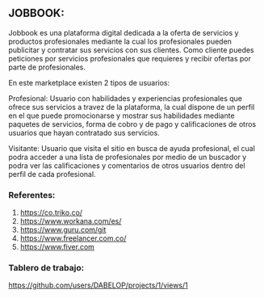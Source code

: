 ## JOBBOOK: 

Jobbook es una plataforma digital dedicada a la oferta de servicios y productos profesionales mediante la cual los profesionales pueden publicitar y contratar sus servicios con sus clientes. Como cliente puedes peticiones por servicios profesionales que requieres y recibir ofertas por parte de profesionales. 


En este marketplace existen 2 tipos de usuarios: 

Profesional: Usuario con habilidades y experiencias profesionales que ofrece sus servicios a travez de la plataforma, la cual dispone de un perfil en el que puede promocionarse y mostrar sus habilidades mediante paquetes de servicios, forma de cobro y de pago y calificaciones de otros usuarios que hayan contratado sus servicios.

Visitante: Usuario que visita el sitio en busca de ayuda profesional, el cual podra acceder a una lista de profesionales por medio de un buscador y podra ver las calificaciones y comentarios de otros usuarios dentro del perfil de cada profesional.

### Referentes:
1. https://co.triko.co/
2. https://www.workana.com/es/
3. https://www.guru.com/git
4. https://www.freelancer.com.co/
5. https://www.fiver.com


### Tablero de trabajo:
https://github.com/users/DABELOP/projects/1/views/1